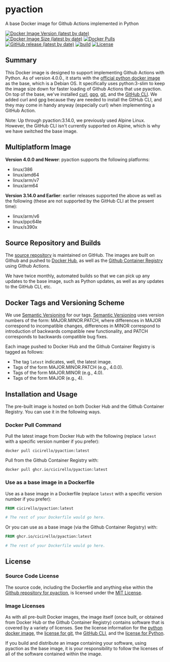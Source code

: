 # pyaction
A base Docker image for Github Actions implemented in Python

[![Docker Image Version (latest by date)](https://img.shields.io/docker/v/cicirello/pyaction?label=Docker%20Hub&logo=docker)](https://hub.docker.com/r/cicirello/pyaction)
[![Docker Image Size (latest by date)](https://img.shields.io/docker/image-size/cicirello/pyaction?logo=docker)](https://hub.docker.com/r/cicirello/pyaction)
[![Docker Pulls](https://img.shields.io/docker/pulls/cicirello/pyaction?logo=docker)](https://hub.docker.com/r/cicirello/pyaction)
[![GitHub release (latest by date)](https://img.shields.io/github/v/release/cicirello/pyaction?logo=github)](https://github.com/cicirello/pyaction/releases)
[![build](https://github.com/cicirello/pyaction/workflows/build/badge.svg)](https://github.com/cicirello/pyaction/actions/workflows/docker-image.yml)
[![License](https://img.shields.io/github/license/cicirello/pyaction)](https://github.com/cicirello/pyaction/blob/master/LICENSE)

## Summary

This Docker image is designed to support implementing Github Actions 
with Python. As of version 4.0.0., it starts with 
the [official python docker image](https://hub.docker.com/_/python) as the base,
which is a Debian OS. It specifically uses python:3-slim to keep the image size 
down for faster loading of Github Actions that use pyaction. On top of the 
base, we've installed [curl](https://curl.se/), 
[gpg](https://gnupg.org/), [git](https://git-scm.com/), and the 
[GitHub CLI](https://cli.github.com/). We added curl and gpg because they
are needed to install the GitHub CLI, and they may come in handy anyway 
(especially curl) when implementing a GitHub Action.

Note: Up through pyaction:3.14.0, we previously used Alpine Linux. However,
the GitHub CLI isn't currently supported on Alpine, which is why we have
switched the base image.

## Multiplatform Image

__Version 4.0.0 and Newer__: pyaction supports the following 
platforms:
* linux/386
* linux/amd64
* linux/arm/v7
* linux/arm64

__Version 3.14.0 and Earlier__: earlier releases supported the
above as well as the following (these are not supported by the GitHub CLI
at the present time):
* linux/arm/v6
* linux/ppc64le
* linux/s390x 

## Source Repository and Builds

The [source repository](https://github.com/cicirello/pyaction) is 
maintained on GitHub. The images are built on Github and pushed 
to [Docker Hub](https://hub.docker.com/r/cicirello/pyaction), as 
well as the 
[Github Container Registry](https://github.com/cicirello?ecosystem=container&tab=packages) 
using Github Actions.

We have twice monthly, automated builds so that we can pick up any
updates to the base image, such as Python updates, as well as any updates
to the GitHub CLI, etc.

## Docker Tags and Versioning Scheme

We use [Semantic Versioning](https://semver.org/) for our tags.
[Semantic Versioning](https://semver.org/) uses version numbers 
of the form: MAJOR.MINOR.PATCH, where differences in 
MAJOR correspond to incompatible changes, differences in MINOR 
correspond to introduction of backwards compatible new functionality, 
and PATCH corresponds to backwards compatible bug fixes.

Each image pushed to Docker Hub and the Github Container Registry is tagged as follows:
* The tag `latest` indicates, well, the latest image.
* Tags of the form MAJOR.MINOR.PATCH (e.g., 4.0.0).
* Tags of the form MAJOR.MINOR (e.g., 4.0).
* Tags of the form MAJOR (e.g., 4).

## Installation and Usage

The pre-built image is hosted on both Docker Hub and the Github 
Container Registry. You can use it in the following ways.

### Docker Pull Command

Pull the latest image from Docker Hub with the following (replace `latest` with 
a specific version number if you prefer):

```Shell
docker pull cicirello/pyaction:latest
```

Pull from the Github Container Registry with:

```Shell
docker pull ghcr.io/cicirello/pyaction:latest
```


### Use as a base image in a Dockerfile

Use as a base image in a Dockerfile (replace `latest` with 
a specific version number if you prefer):

```Dockerfile
FROM cicirello/pyaction:latest

# The rest of your Dockerfile would go here.
```

Or you can use as a base image (via the Github Container Registry) with:

```Dockerfile
FROM ghcr.io/cicirello/pyaction:latest

# The rest of your Dockerfile would go here.
```


## License

### Source Code License
The source code, including the Dockerfile and anything
else within the [Github repository for pyaction](https://github.com/cicirello/pyaction), 
is licensed under the
[MIT License](https://github.com/cicirello/pyaction/blob/master/LICENSE).

### Image Licenses
As with all pre-built Docker images, the image itself (once built, or obtained from
Docker Hub or the Github Container Registry) contains software that is covered by a
variety of licenses. See the license information for the 
[python docker image](https://hub.docker.com/_/python),
the [license for git](https://git-scm.com/), 
the [GitHub CLI](https://github.com/cli/cli/blob/trunk/LICENSE),
and the [license for Python](https://docs.python.org/3/license.html).  

If you build and distribute an image containing your software, 
using pyaction as the base image, it
is your responsibility to follow the licenses of all of the
software contained within the image.  
